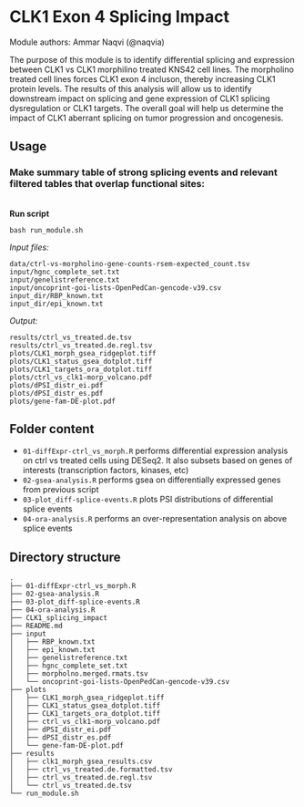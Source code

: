 # CLK1 Exon 4 Splicing Impact

Module authors: Ammar Naqvi (@naqvia)

The purpose of this module is to identify differential splicing and expression between CLK1 vs CLK1 morphilino treated KNS42 cell lines. The morpholino treated cell lines forces CLK1 exon 4 incluson, thereby increasing CLK1 protein levels. The results of this analysis will allow us to identify downstream impact on splicing and gene expression of CLK1 splicing dysregulation or CLK1 targets. The overall goal will help us determine the impact of CLK1 aberrant splicing on tumor progression and oncogenesis.



## Usage
### Make summary table of strong splicing events and relevant filtered tables that overlap functional sites:
<br>**Run script**
```
bash run_module.sh
```

*Input files:*
```
data/ctrl-vs-morpholino-gene-counts-rsem-expected_count.tsv
input/hgnc_complete_set.txt
input/genelistreference.txt
input/oncoprint-goi-lists-OpenPedCan-gencode-v39.csv
input_dir/RBP_known.txt
input_dir/epi_known.txt
```

*Output:*
```
results/ctrl_vs_treated.de.tsv
results/ctrl_vs_treated.de.regl.tsv
plots/CLK1_morph_gsea_ridgeplot.tiff
plots/CLK1_status_gsea_dotplot.tiff
plots/CLK1_targets_ora_dotplot.tiff
plots/ctrl_vs_clk1-morp_volcano.pdf
plots/dPSI_distr_ei.pdf
plots/dPSI_distr_es.pdf
plots/gene-fam-DE-plot.pdf
```

## Folder content
* `01-diffExpr-ctrl_vs_morph.R` performs differential expression analysis on ctrl vs treated cells using DESeq2. It also subsets based on genes of interests (transcription factors, kinases, etc)
* `02-gsea-analysis.R` performs gsea on differentially expressed genes from previous script
* `03-plot_diff-splice-events.R` plots PSI distributions of differential splice events
* `04-ora-analysis.R` performs an over-representation analysis on above splice events

## Directory structure
```
.
├── 01-diffExpr-ctrl_vs_morph.R
├── 02-gsea-analysis.R
├── 03-plot_diff-splice-events.R
├── 04-ora-analysis.R
├── CLK1_splicing_impact
├── README.md
├── input
│   ├── RBP_known.txt
│   ├── epi_known.txt
│   ├── genelistreference.txt
│   ├── hgnc_complete_set.txt
│   ├── morpholno.merged.rmats.tsv
│   └── oncoprint-goi-lists-OpenPedCan-gencode-v39.csv
├── plots
│   ├── CLK1_morph_gsea_ridgeplot.tiff
│   ├── CLK1_status_gsea_dotplot.tiff
│   ├── CLK1_targets_ora_dotplot.tiff
│   ├── ctrl_vs_clk1-morp_volcano.pdf
│   ├── dPSI_distr_ei.pdf
│   ├── dPSI_distr_es.pdf
│   └── gene-fam-DE-plot.pdf
├── results
│   ├── clk1_morph_gsea_results.csv
│   ├── ctrl_vs_treated.de.formatted.tsv
│   ├── ctrl_vs_treated.de.regl.tsv
│   └── ctrl_vs_treated.de.tsv
└── run_module.sh
```

